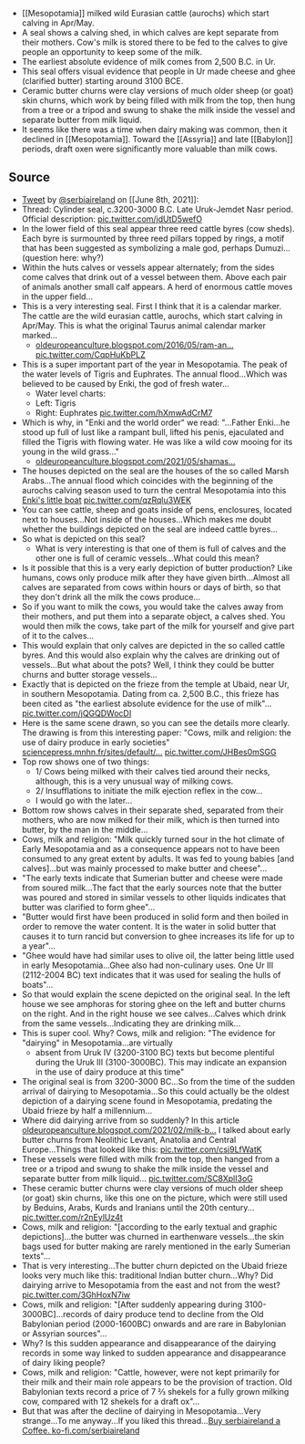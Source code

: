 * [[Mesopotamia]] milked wild Eurasian cattle (aurochs) which start calving in Apr/May. 
* A seal shows a calving shed, in which calves are kept separate from their mothers. Cow's milk is stored there to be fed to the calves to give people an opportunity to keep some of the milk. 
* The earliest absolute evidence of milk comes from 2,500 B.C. in Ur. 
* This seal offers visual evidence that people in Ur made cheese and ghee (clarified butter) starting around 3100 BCE. 
* Ceramic butter churns were clay versions of much older sheep (or goat) skin churns, which work by being filled with milk from the top, then hung from a tree or a tripod and swung to shake the milk inside the vessel and separate butter from milk liquid.
* It seems like there was a time when dairy making was common, then it declined in [[Mesopotamia]]. Toward the [[Assyria]] and late [[Babylon]] periods, draft oxen were significantly more valuable than milk cows. 

## Source
- [Tweet](https://twitter.com/i/status/1402345084360724490) by [@serbiaireland](https://twitter.com/serbiaireland) on [[June 8th, 2021]]:
- Thread: Cylinder seal, c.3200-3000 B.C. Late Uruk-Jemdet Nasr period. Official description: [pic.twitter.com/jdUtD5wefO](https://twitter.com/serbiaireland/status/1402345084360724490/photo/1)
- In the lower field of this seal appear three reed cattle byres (cow sheds). Each byre is surmounted by three reed pillars topped by rings, a motif that has been suggested as symbolizing a male god, perhaps Dumuzi... (question here: why?)
- Within the huts calves or vessels appear alternately; from the sides come calves that drink out of a vessel between them. Above each pair of animals another small calf appears. A herd of enormous cattle moves in the upper field...
- This is a very interesting seal. First I think that it is a calendar marker. The cattle are the wild eurasian cattle, aurochs, which start calving in Apr/May. This is what the original Taurus animal calendar marker marked...
  - [oldeuropeanculture.blogspot.com/2016/05/ram-an…](http://oldeuropeanculture.blogspot.com/2016/05/ram-and-bull.html) [pic.twitter.com/CqpHuKbPLZ](https://twitter.com/serbiaireland/status/1402345562796703745/photo/1)
- This is a super important part of the year in Mesopotamia. The peak of the water levels of Tigris and Euphrates. The annual flood...Which was believed to be caused by Enki, the god of fresh water...
  - Water level charts:
  - Left: Tigris
  - Right: Euphrates [pic.twitter.com/hXmwAdCrM7](https://twitter.com/serbiaireland/status/1402345836210753541/photo/1)
- Which is why, in "Enki and the world order" we read: "...Father Enki...he stood up full of lust like a rampant bull, lifted his penis, ejaculated and filled the Tigris with flowing water. He was like a wild cow mooing for its young in the wild grass..."
  - [oldeuropeanculture.blogspot.com/2021/05/shamas…](http://oldeuropeanculture.blogspot.com/2021/05/shamash-young-and-old.html)
- The houses depicted on the seal are the houses of the so called Marsh Arabs...The annual flood which coincides with the beginning of the aurochs calving season used to turn the central Mesopotamia into this [Enki's little boat](https://oldeuropeanculture.blogspot.com/2021/06/enkis-little-boat.html) [pic.twitter.com/qzRqlu3WEK](https://twitter.com/serbiaireland/status/1402346086858117121/photo/1)
- You can see cattle, sheep and goats inside of pens, enclosures, located next to houses...Not inside of the houses...Which makes me doubt whether the buildings depicted on the seal are indeed cattle byres...
- So what is depicted on this seal?
  - What is very interesting is that one of them is full of calves and the other one is full of ceramic vessels...What could this mean?
- Is it possible that this is a very early depiction of butter production? Like humans, cows only produce milk after they have given birth...Almost all calves are separated from cows within hours or days of birth, so that they don't drink all the milk the cows produce...
- So if you want to milk the cows, you would take the calves away from their mothers, and put them into a separate object, a calves shed. You would then milk the cows, take part of the milk for yourself and give part of it to the calves...
- This would explain that only calves are depicted in the so called cattle byres. And this would also explain why the calves are drinking out of vessels...But what about the pots? Well, I think they could be butter churns and butter storage vessels...
- Exactly that is depicted on the frieze from the temple at Ubaid, near Ur, in southern Mesopotamia. Dating from ca. 2,500 B.C., this frieze has been cited as "the earliest absolute evidence for the use of milk"... [pic.twitter.com/jQGQDWocDI](https://twitter.com/serbiaireland/status/1402348048349597704/photo/1)
- Here is the same scene drawn, so you can see the details more clearly. The drawing is from this interesting paper: "Cows, milk and religion: the use of dairy produce in early societies" [sciencepress.mnhn.fr/sites/default/…](https://sciencepress.mnhn.fr/sites/default/files/articles/pdf/az2012n2a7.pdf) [pic.twitter.com/JHBes0mSGG](https://twitter.com/serbiaireland/status/1402348444799361029/photo/1)
- Top row shows one of two things:
  - 1/ Cows being milked with their calves tied around their necks, although, this is a very unusual way of milking cows.
  - 2/ Insufflations to initiate the milk ejection reflex in the cow...
  - I would go with the later...
- Bottom row shows calves in their separate shed, separated from their mothers, who are now milked for their milk, which is then turned into butter, by the man in the middle...
- Cows, milk and religion: "Milk quickly turned sour in the hot climate of Early Mesopotamia and as a consequence appears not to have been consumed to any great extent by adults. It was fed to young babies [and calves]...but was mainly processed to make butter and cheese"...
- "The early texts indicate that Sumerian butter and cheese were made from soured milk...The fact that the early sources note that the butter was poured and stored in similar vessels to other liquids indicates that butter was clarified to form ghee"...
- "Butter would first have been produced in solid form and then boiled in order to remove the water content. It is the water in solid butter that causes it to turn rancid but conversion to ghee increases its life for up to a year"...
- "Ghee would have had similar uses to olive oil, the latter being little used in early Mesopotamia...Ghee also had non-culinary uses. One Ur III (2112-2004 BC) text indicates that it was used for sealing the hulls of boats"...
- So that would explain the scene depicted on the original seal. In the left house we see amphoras for storing ghee on the left and butter churns on the right. And in the right house we see calves...Calves which drink from the same vessels...Indicating they are drinking milk...
- This is super cool. Why? Cows, milk and religion: "The evidence for "dairying" in Mesopotamia...are virtually
  - absent from Uruk IV (3200-3100 BC) texts but become plentiful during the Uruk III (3100-3000BC). This may indicate an expansion in the use of dairy produce at this time"
- The original seal is from 3200-3000 BC...So from the time of the sudden arrival of dairying to Mesopotamia...So this could actually be the oldest depiction of a dairying scene found in Mesopotamia, predating the Ubaid frieze by half a millennium...
- Where did dairying arrive from so suddenly? In this article [oldeuropeanculture.blogspot.com/2021/02/milk-b…](http://oldeuropeanculture.blogspot.com/2021/02/milk-butter-cheese.html) I talked about early butter churns from Neolithic Levant, Anatolia and Central Europe...Things that looked like this: [pic.twitter.com/csj9LfWatK](https://twitter.com/serbiaireland/status/1402357247880138753/photo/1)
- These vessels were filled with milk from the top, then hanged from a tree or a tripod and swung to shake the milk inside the vessel and separate butter from milk liquid... [pic.twitter.com/SC8XplI3oG](https://twitter.com/serbiaireland/status/1402357945875193859/photo/1)
- These ceramic butter churns were clay versions of much older sheep (or goat) skin churns, like this one on the picture, which were still used by Beduins, Arabs, Kurds and Iranians until the 20th century... [pic.twitter.com/r2nEylUz4t](https://twitter.com/serbiaireland/status/1402358498999025664/photo/1)
- Cows, milk and religion: "[according to the early textual and graphic depictions]...the butter was churned in earthenware vessels...the skin bags used for butter making are rarely mentioned in the early Sumerian texts"...
- That is very interesting...The butter churn depicted on the Ubaid frieze looks very much like this: traditional Indian butter churn...Why? Did dairying arrive to Mesopotamia from the east and not from the west? [pic.twitter.com/3GhHoxN7iw](https://twitter.com/serbiaireland/status/1402359513093709829/photo/1)
- Cows, milk and religion: "[After suddenly appearing during 3100-3000BC]...records of dairy produce tend to decline from the Old Babylonian period (2000-1600BC) onwards and are rare in Babylonian or Assyrian sources"...
- Why? Is this sudden appearance and disappearance of the dairying records in some way linked to sudden appearance and disappearance of dairy liking people?
- Cows, milk and religion: "Cattle, however, were not kept primarily for their milk and their main role appears to be the provision of traction. Old Babylonian texts record a price of 7 ⅔ shekels for a fully grown milking cow, compared with 12 shekels for a draft ox"...
- But that was after the decline of dairying in Mesopotamia...Very strange...To me anyway...If you liked this thread...[Buy serbiaireland a Coffee. ko-fi.com/serbiaireland](https://ko-fi.com/serbiaireland)
